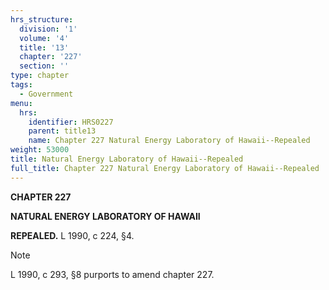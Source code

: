 ```yaml
---
hrs_structure:
  division: '1'
  volume: '4'
  title: '13'
  chapter: '227'
  section: ''
type: chapter
tags:
  - Government
menu:
  hrs:
    identifier: HRS0227
    parent: title13
    name: Chapter 227 Natural Energy Laboratory of Hawaii--Repealed
weight: 53000
title: Natural Energy Laboratory of Hawaii--Repealed
full_title: Chapter 227 Natural Energy Laboratory of Hawaii--Repealed
---
```

**CHAPTER 227**

**NATURAL ENERGY LABORATORY OF HAWAII**

**REPEALED.** L 1990, c 224, §4.

Note

L 1990, c 293, §8 purports to amend chapter 227.